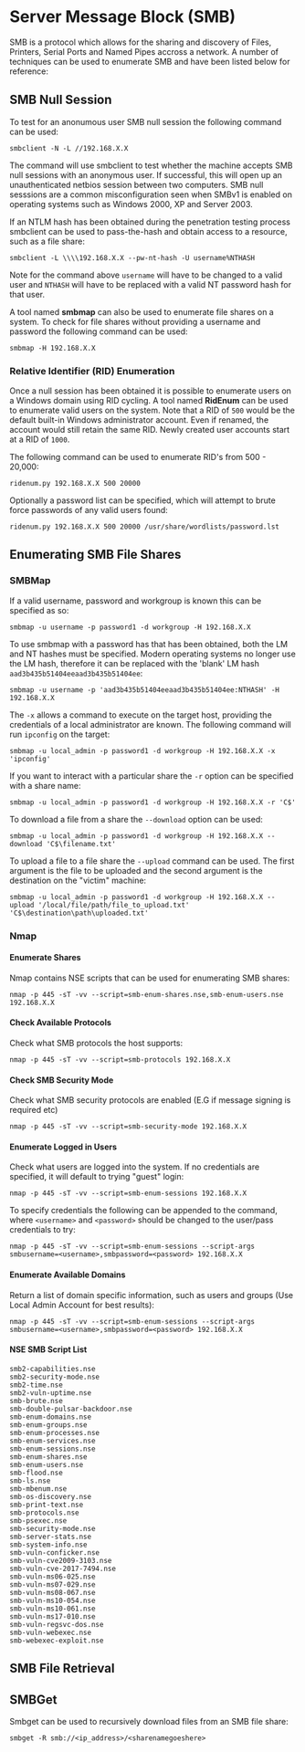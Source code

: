 # Server Message Block (SMB)

SMB is a protocol which allows for the sharing and discovery of Files, Printers, Serial Ports and Named Pipes accross a network.  A number of techniques can be used to enumerate SMB and have been listed below for reference:

## SMB Null Session
To test for an anonumous user SMB null session the following command can be used:

`smbclient -N -L //192.168.X.X`

The command will use smbclient to test whether the machine accepts SMB null sessions with an anonymous user.  If successful, this will open up an unauthenticated netbios session between two computers.  SMB null sesssions are a common misconfiguration seen when SMBv1 is enabled on operating systems such as Windows 2000, XP and Server 2003.

If an NTLM hash has been obtained during the penetration testing process smbclient can be used to pass-the-hash and obtain access to a resource, such as a file share:

`smbclient -L \\\\192.168.X.X --pw-nt-hash -U username%NTHASH`

Note for the command above `username` will have to be changed to a valid user and `NTHASH` will have to be replaced with a valid NT password hash for that user.

A tool named **smbmap** can also be used to enumerate file shares on a system.  To check for file shares without providing a username and password the following command can be used:

`smbmap -H 192.168.X.X`

### Relative Identifier (RID) Enumeration
Once a null session has been obtained it is possible to enumerate users on a Windows domain using RID cycling.  A tool named **RidEnum** can be used to enumerate valid users on the system.  Note that a RID of `500` would be the default built-in Windows administrator account.  Even if renamed, the account would still retain the same RID.  Newly created user accounts start at a RID of `1000`.  

The following command can be used to enumerate RID's from 500 - 20,000:

`ridenum.py 192.168.X.X 500 20000`

Optionally a password list can be specified, which will attempt to brute force passwords of any valid users found:


`ridenum.py 192.168.X.X 500 20000 /usr/share/wordlists/password.lst`

## Enumerating SMB File Shares

### SMBMap

If a valid username, password and workgroup is known this can be specified as so:

`smbmap -u username -p password1 -d workgroup -H 192.168.X.X`

To use smbmap with a password has that has been obtained, both the LM and NT hashes must be specified.  Modern operating systems no longer use the LM hash, therefore it can be replaced with the 'blank' LM hash `aad3b435b51404eeaad3b435b51404ee`:

`smbmap -u username -p 'aad3b435b51404eeaad3b435b51404ee:NTHASH' -H 192.168.X.X`

The `-x` allows a command to execute on the target host, providing the credentials of a local administrator are known.  The following command will run `ipconfig` on the target:

`smbmap -u local_admin -p password1 -d workgroup -H 192.168.X.X -x 'ipconfig'`

If you want to interact with a particular share the `-r` option can be specified with a share name:

`smbmap -u local_admin -p password1 -d workgroup -H 192.168.X.X -r 'C$'`

To download a file from a share the `--download` option can be used:

`smbmap -u local_admin -p password1 -d workgroup -H 192.168.X.X --download 'C$\filename.txt'`

To upload a file to a file share the `--upload` command can be used.  The first argument is the file to be uploaded and the second argument is the destination on the "victim" machine:

`smbmap -u local_admin -p password1 -d workgroup -H 192.168.X.X --upload '/local/file/path/file_to_upload.txt' 'C$\destination\path\uploaded.txt'`

### Nmap

#### Enumerate Shares

Nmap contains NSE scripts that can be used for enumerating SMB shares:

`nmap -p 445 -sT -vv --script=smb-enum-shares.nse,smb-enum-users.nse 192.168.X.X`

#### Check Available Protocols

Check what SMB protocols the host supports:

`nmap -p 445 -sT -vv --script=smb-protocols 192.168.X.X`

#### Check SMB Security Mode

Check what SMB security protocols are enabled (E.G if message signing is required etc)

`nmap -p 445 -sT -vv --script=smb-security-mode 192.168.X.X`

#### Enumerate Logged in Users

Check what users are logged into the system.  If no credentials are specified, it will default to trying "guest" login:

`nmap -p 445 -sT -vv --script=smb-enum-sessions 192.168.X.X`

To specify credentials the following can be appended to the command, where `<username>` and `<password>` should be changed to the user/pass credentials to try: 

`nmap -p 445 -sT -vv --script=smb-enum-sessions --script-args smbusername=<username>,smbpassword=<password> 192.168.X.X`

#### Enumerate Available Domains

Return a list of domain specific information, such as users and groups (Use Local Admin Account for best results):

`nmap -p 445 -sT -vv --script=smb-enum-sessions --script-args smbusername=<username>,smbpassword=<password> 192.168.X.X`



#### NSE SMB Script List

```
smb2-capabilities.nse
smb2-security-mode.nse
smb2-time.nse
smb2-vuln-uptime.nse
smb-brute.nse
smb-double-pulsar-backdoor.nse
smb-enum-domains.nse
smb-enum-groups.nse
smb-enum-processes.nse
smb-enum-services.nse
smb-enum-sessions.nse
smb-enum-shares.nse
smb-enum-users.nse
smb-flood.nse
smb-ls.nse
smb-mbenum.nse
smb-os-discovery.nse
smb-print-text.nse
smb-protocols.nse
smb-psexec.nse
smb-security-mode.nse
smb-server-stats.nse
smb-system-info.nse
smb-vuln-conficker.nse
smb-vuln-cve2009-3103.nse
smb-vuln-cve-2017-7494.nse
smb-vuln-ms06-025.nse
smb-vuln-ms07-029.nse
smb-vuln-ms08-067.nse
smb-vuln-ms10-054.nse
smb-vuln-ms10-061.nse
smb-vuln-ms17-010.nse
smb-vuln-regsvc-dos.nse
smb-vuln-webexec.nse
smb-webexec-exploit.nse

```

## SMB File Retrieval

## SMBGet

Smbget can be used to recursively download files from an SMB file share:

`smbget -R smb://<ip_address>/<sharenamegoeshere>`


